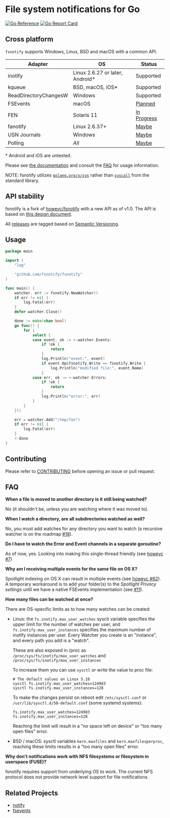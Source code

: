# File system notifications for Go

[![Go Reference](https://pkg.go.dev/badge/github.com/fsnotify/fsnotify.svg)](https://pkg.go.dev/github.com/fsnotify/fsnotify) [![Go Report Card](https://goreportcard.com/badge/github.com/fsnotify/fsnotify)](https://goreportcard.com/report/github.com/fsnotify/fsnotify)

## Cross platform

`fsnotify` supports Windows, Linux, BSD and macOS with a common API.

| Adapter               | OS                               | Status                                                                                                                          |
| --------------------- | -------------------------------- | ------------------------------------------------------------------------------------------------------------------------------- |
| inotify               | Linux 2.6.27 or later, Android\* | Supported |
| kqueue                | BSD, macOS, iOS\*                | Supported |
| ReadDirectoryChangesW | Windows                          | Supported |
| FSEvents              | macOS                            | [Planned](https://github.com/fsnotify/fsnotify/issues/11)                                                                       |
| FEN                   | Solaris 11                       | [In Progress](https://github.com/fsnotify/fsnotify/pull/371)                                                                   |
| fanotify              | Linux 2.6.37+                    | [Maybe](https://github.com/fsnotify/fsnotify/issues/114)                                                                      |
| USN Journals          | Windows                          | [Maybe](https://github.com/fsnotify/fsnotify/issues/53)                                                                         |
| Polling               | *All*                            | [Maybe](https://github.com/fsnotify/fsnotify/issues/9)                                                                          |

\* Android and iOS are untested.

Please see [the documentation](https://pkg.go.dev/github.com/fsnotify/fsnotify) and consult the [FAQ](#faq) for usage information.

NOTE: fsnotify utilizes [`golang.org/x/sys`](https://pkg.go.dev/golang.org/x/sys) rather than [`syscall`](https://pkg.go.dev/syscall) from the standard library.

## API stability

fsnotify is a fork of [howeyc/fsnotify](https://github.com/howeyc/fsnotify) with a new API as of v1.0. The API is based on [this design document](http://goo.gl/MrYxyA).

All [releases](https://github.com/fsnotify/fsnotify/releases) are tagged based on [Semantic Versioning](http://semver.org/).

## Usage

```go
package main

import (
	"log"

	"github.com/fsnotify/fsnotify"
)

func main() {
	watcher, err := fsnotify.NewWatcher()
	if err != nil {
		log.Fatal(err)
	}
	defer watcher.Close()

	done := make(chan bool)
	go func() {
		for {
			select {
			case event, ok := <-watcher.Events:
				if !ok {
					return
				}
				log.Println("event:", event)
				if event.Op&fsnotify.Write == fsnotify.Write {
					log.Println("modified file:", event.Name)
				}
			case err, ok := <-watcher.Errors:
				if !ok {
					return
				}
				log.Println("error:", err)
			}
		}
	}()

	err = watcher.Add("/tmp/foo")
	if err != nil {
		log.Fatal(err)
	}
	<-done
}
```

## Contributing

Please refer to [CONTRIBUTING][] before opening an issue or pull request.

## FAQ

**When a file is moved to another directory is it still being watched?**

No (it shouldn't be, unless you are watching where it was moved to).

**When I watch a directory, are all subdirectories watched as well?**

No, you must add watches for any directory you want to watch (a recursive watcher is on the roadmap [#18][]).

**Do I have to watch the Error and Event channels in a separate goroutine?**

As of now, yes. Looking into making this single-thread friendly (see [howeyc #7][#7])

**Why am I receiving multiple events for the same file on OS X?**

Spotlight indexing on OS X can result in multiple events (see [howeyc #62][#62]). A temporary workaround is to add your folder(s) to the *Spotlight Privacy settings* until we have a native FSEvents implementation (see [#11][]).

**How many files can be watched at once?**

There are OS-specific limits as to how many watches can be created:

* Linux: the `fs.inotify.max_user_watches` sysctl variable specifies the upper
  limit for the number of watches per user, and `fs.inotify.max_user_instances`
  specifies the maximum number of inotify instances per user. Every Watcher you
  create is an "instance", and every path you add is a "watch".

  These are also exposed in /proc as `/proc/sys/fs/inotify/max_user_watches` and
  `/proc/sys/fs/inotify/max_user_instances`

  To increase them you can use `sysctl` or write the value to proc file:

	  # The default values on Linux 5.18
      sysctl fs.inotify.max_user_watches=124983
      sysctl fs.inotify.max_user_instances=128

  To make the changes persist on reboot edit `/etc/sysctl.conf` or
  `/usr/lib/sysctl.d/50-default.conf` (some systemd systems):

      fs.inotify.max_user_watches=124983
      fs.inotify.max_user_instances=128

  Reaching the limit will result in a "no space left on device" or "too many
  open files" error.

* BSD / macOS: sysctl variables `kern.maxfiles` and `kern.maxfilesperproc`,
  reaching these limits results in a "too many open files" error.

**Why don't notifications work with NFS filesystems or filesystem in userspace (FUSE)?**

fsnotify requires support from underlying OS to work. The current NFS protocol does not provide network level support for file notifications.

[#62]: https://github.com/howeyc/fsnotify/issues/62
[#18]: https://github.com/fsnotify/fsnotify/issues/18
[#11]: https://github.com/fsnotify/fsnotify/issues/11
[#7]: https://github.com/howeyc/fsnotify/issues/7

[contributing]: https://github.com/fsnotify/fsnotify/blob/master/CONTRIBUTING.md

## Related Projects

* [notify](https://github.com/rjeczalik/notify)
* [fsevents](https://github.com/fsnotify/fsevents)
